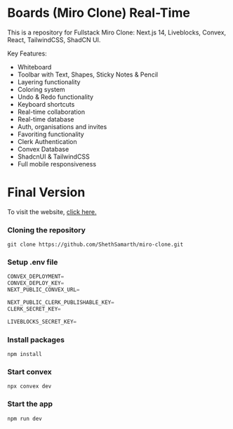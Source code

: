 # Boards (Miro Clone) Real-Time

This is a repository for Fullstack Miro Clone: Next.js 14, Liveblocks, Convex, React, TailwindCSS, ShadCN UI.

Key Features:

- Whiteboard
- Toolbar with Text, Shapes, Sticky Notes & Pencil
- Layering functionality
- Coloring system
- Undo & Redo functionality
- Keyboard shortcuts
- Real-time collaboration
- Real-time database
- Auth, organisations and invites
- Favoriting functionality
- Clerk Authentication
- Convex Database
- ShadcnUI & TailwindCSS
- Full mobile responsiveness

# Final Version

To visit the website, [click here.](https://miroclone.vercel.app)

### Cloning the repository

```shell
git clone https://github.com/ShethSamarth/miro-clone.git
```

### Setup .env file

```js
CONVEX_DEPLOYMENT=
CONVEX_DEPLOY_KEY=
NEXT_PUBLIC_CONVEX_URL=

NEXT_PUBLIC_CLERK_PUBLISHABLE_KEY=
CLERK_SECRET_KEY=

LIVEBLOCKS_SECRET_KEY=
```

### Install packages

```shell
npm install
```

### Start convex

```shell
npx convex dev
```

### Start the app

```shell
npm run dev
```
